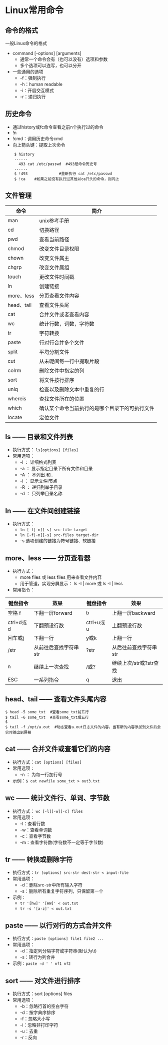Linux常用命令
=============

命令的格式
----------
一般Linux命令的格式   
* command [-options] [arguments]
	* 通常一个命令会有（也可以没有）选项和参数
	* 多个选项可以连写，也可以分开
* 一些通用的选项
	* -f：强制执行
	* -h：human readable
	* -i：开启交互模式
	* -r：递归执行

历史命令
--------
* 通过history或fc命令查看之前n个执行过的命令
* !n 
* !cmd：调用历史命令cmd
* 向上箭头键：提取上次命令
```Shell
	$ history   
	......    
	  493 cat /etc/passwd  #493是命令历史号   
	......
	$ !493				#重新执行 cat /etc/passwd   
	$ !ca    #如果之前没有执行过其他以ca开头的命令，则同上   
```

文件管理
--------
|命令		|简介		|
|-----------|-----------|
|man		|unix参考手册|
|cd			|切换路径	|
|pwd		|查看当前路径|
|chmod		|改变文件目录权限|
|chown		|改变文件属主|
|chgrp		|改变文件属组|
|touch		|更改文件时间戳|
|ln			|创建链接	|
|more、less	|分页查看文件内容|
|head、tail	|查看文件头尾|
|cat		|合并文件或者查看内容|
|wc			|统计行数，词数，字符数|
|tr			|字符转换	|
|paste		|行对行合并多个文件|
|split		|平均分割文件|
|cut		|从未呢间每一行中提取片段|
|colrm		|删除文件中指定的列|
|sort		|将文件按行排序|
|uniq		|检查以及删除文本中重复的行|
|whereis	|查找文件所在的位置|
|which		|确认某个命令当前执行的是哪个目录下的可执行文件|
|locate		|定位文件	|

ls —— 目录和文件列表
--------------------
* 执行方式： `ls[options] [files]`
* 常用选项：
	* -l ： 详细格式列表
	* -a ： 显示指定目录下所有文件和目录
	* -A ： 不列出.和..
	* -i ： 显示文件i节点
	* -R ： 递归列举子目录
	* -d ： 只列举目录名称

ln —— 在文件间创建链接
----------------------
* 执行方式：
	* `ln [-f|-n][-s] src-file target `
	* `ln [-f|-n][-s] src-files target-dir`
	* -s 选项创建的链接为符号链接、软链接

more、less —— 分页查看器
------------------------
* 执行方式：
	* more files 或 less files 用来查看文件内容
	* 用于管道，实现分屏显示： ls -l | more 或 ls -l | less
* 常用指令：   

|键盘指令|效果|键盘指令|效果|
|--------|----|--------|----|
|空格 f|下翻一屏forward|b|上翻一屏backward|
|ctrl+d或d|下翻预设行数|ctrl+u或u|上翻预设行数|
|回车或j|下翻一行|y或k|上翻一行|
|/str|从前往后查找字符串str|?str|从后往前查找字符串str|
|n|继续上一次查找|/或?|继续上次/str或?str查找|
|ESC|一系列指令|q|退出|


head、tail —— 查看文件头尾内容
------------------------------
```Shell
$ head -5 some_txt  #查看some_txt前五行
$ tail -6 some_txt  #查看some_txt后五行
$
$ tail -f /opt/a.out  #动态查看a.out日志文件的内容，当有新的内容添加到文件后会实时输出到屏幕
```

cat —— 合并文件或查看它们的内容
-------------------------------
* 执行方式：`cat [options] [files]`
* 常用选项：
	* -n ： 为每一行加行号
* 示例：`$ cat newfile some_txt > out3.txt`

wc —— 统计文件行、单词、字节数
------------------------------
* 执行方式： `wc [-l][-w][-c] files`
* 常用选项：
	* -l：查看行数
	* -w：查看单词数
	* -c：查看字节数
	* -m：查看字符数(字符数不一定等于字节数)

tr —— 转换或删除字符
--------------------
* 执行方式：`tr [options] src-str dest-str < input-file`
* 常用选项：
	* -d：删除src-str中所有输入字符
	* -s：删除所有重复字符序列，只保留第一个
* 示例：
	* `tr '[hw]' '[HW]' < out.txt`
	* `tr -s '[a-z]' < out.txt`

paste —— 以行对行的方式合并文件
-------------------------------
* 执行方式：`paste [options] file1 file2 ...`
* 常用选项：
	* -d：指定列分隔字符或字符串(默认为\t)
	* -s：转行为列合并
* 示例：`paste -d ' ' nf1 nf2`


sort —— 对文件进行排序
----------------------
* 执行方式：sort [options] files
* 常用选项：
	* -b：忽略行首的空白字符
	* -d：按字典序排序
	* -f：忽略大小写
	* -i：忽略非打印字符
	* -u：去重
	* -r：反向


